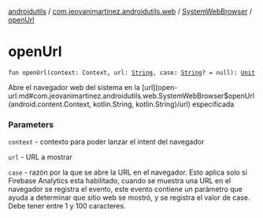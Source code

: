 [androidutils](../../index.md) / [com.jeovanimartinez.androidutils.web](../index.md) / [SystemWebBrowser](index.md) / [openUrl](./open-url.md)

# openUrl

`fun openUrl(context: Context, url: `[`String`](https://kotlinlang.org/api/latest/jvm/stdlib/kotlin/-string/index.html)`, case: `[`String`](https://kotlinlang.org/api/latest/jvm/stdlib/kotlin/-string/index.html)`? = null): `[`Unit`](https://kotlinlang.org/api/latest/jvm/stdlib/kotlin/-unit/index.html)

Abre el navegador web del sistema en la [url](open-url.md#com.jeovanimartinez.androidutils.web.SystemWebBrowser$openUrl(android.content.Context, kotlin.String, kotlin.String)/url) especificada

### Parameters

`context` - contexto para poder lanzar el intent del navegador

`url` - URL a mostrar

`case` - razón por la que se abre la URL en el navegador. Esto aplica solo si Firebase Analytics esta habilitado, cuando se muestra
    una URL en el navegador se registra el evento, este evento contiene un parámetro que ayuda a determinar que sitio web se mostró,
    y se registra el valor de case. Debe tener entre 1 y 100 caracteres.